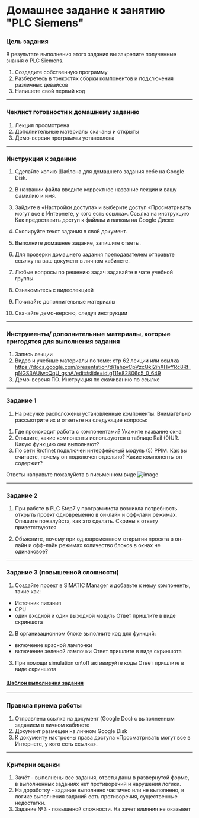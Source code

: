 # Домашнее задание к занятию "PLC Siemens"

### Цель задания

В результате выполнения этого задания вы закрепите полученные знания о PLC Siemens. 



1. Создадите собственную программу
2. Разберетесь в тонкостях сборки компонентов и подключения различных девайсов
3. Напишете свой первый код



------

### Чеклист готовности к домашнему заданию

1. Лекция просмотрена
2. Дополнительные материалы скачаны и открыты
3. Демо-версия программы установлена


------

### Инструкция к заданию

1. Сделайте копию Шаблона для домашнего задания себе на Google Disk.
2. В названии файла введите корректное название лекции и вашу фамилию и имя.
3. Зайдите в «Настройки доступа» и выберите доступ «Просматривать могут все в Интернете, у кого есть ссылка». Ссылка на инструкцию Как предоставить доступ к файлам и папкам на Google Диске
4. Скопируйте текст задания в свой документ.
5. Выполните домашнее задание, запишите ответы.
6. Для проверки домашнего задания преподавателем отправьте ссылку на ваш документ в личном кабинете.
7. Любые вопросы по решению задач задавайте в чате учебной группы.

1. Ознакомьтесь с видеолекцией
2. Почитайте дополнительные материалы
3. Скачайте демо-версию, следуя инструкции


------

### Инструменты/ дополнительные материалы, которые пригодятся для выполнения задания

1. Запись лекции
2. Видео и учебные материалы по теме:
стр 62 лекции
или ссылка https://docs.google.com/presentation/d/1ahpvCpVzcQkI2ihXHvYRc8Rt_pNGS3AUiwcQqU_gshA/edit#slide=id.g111e82806c5_0_649
4. Демо-версия ПО. Инструкция по скачиванию по ссылке


------


### Задание 1

1. На рисунке расположены установленные компоненты. Внимательно рассмотрите их и ответьте на следующие вопросы:
  1) Где происходит работа с компонентами? Укажите название окна 
  2) Опишите, какие компоненты используются в таблице Rail (0)UR. Какую функцию они выполняют?
  3) По сети Rrofinet подключен интерфейсный модуль (5) PPIM. Как вы считаете, почему он подключен отдельно? Какие компоненты он содержит?
  
  Ответы направьте пожалуйста в письменном виде
  ![image](https://user-images.githubusercontent.com/99606697/169285311-494fb78e-a9f2-4979-a558-3477763f0aa7.png)
  
------

### Задание 2

1. При работе в PLC Step7 у программиста возникла потребность открыть проект одновременно в он-лайн и офф-лайн режимах. 
Опишите пожалуйста, как это сделать. Скрины к ответу приветствуются

2. Объясните, почему при одновременнном открытии проекта в он-лайн и офф-лайн режимах количество блоков в окнах не одинаковое?

------
### Задание 3 (повышенной сложности) 

1. Создайте проект в SIMATIC Manager и добавьте к нему компоненты, такие как:
- Источник питания
- CPU
- один входной и один выходной модуль
Ответ пришлите в виде скриншота

2. В организационном блоке выполните код для функций:
- включение красной лампочки 
- включение зеленой лампочки
Ответ пришлите в виде скриншота

3. При помощи simulation on\off активируйте коды 
Ответ пришлите в виде скриншота

#### [Шаблон выполнения задания](https://docs.google.com/document/d/1youKpKm_JrC0UzDyUslIZW2E2bIv5OVlm_TQDvH5Pvs/edit)

------

### Правила приема работы

1. Отправлена ссылка на документ (Google Doc) с выполненным заданием в личном кабинете
2. Документ размещен на личном Google Disk
3. К документу настроены права доступа «Просматривать могут все в Интернете, у кого есть ссылка».



------

### Критерии оценки

1. Зачёт - выполнены все задания, ответы даны в развернутой форме, в выполненных заданиях нет противоречий и нарушения логики.
2. На доработку - задание выполнено частично или не выполнено, в логике выполнения заданий есть противоречия, существенные недостатки.
3. Задание №3 - повышеной сложности. На зачет влияния не оказывет
